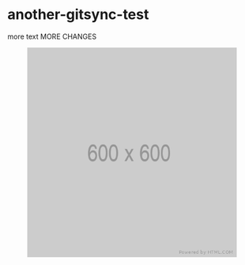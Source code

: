 # another-gitsync-test

more text 
MORE CHANGES
<figure><img src=".gitbook/assets/600.png" alt="ALT TEXT TEST OLOLOLO"><figcaption></figcaption></figure>
